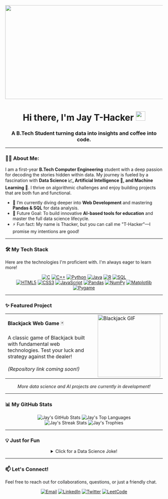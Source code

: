 <div align="center">
  <img src="https://media.giphy.com/media/RgzryV9nRCMHPttbJc/giphy.gif" width="600" height="300"/>
</div>

<div id="header" align="center">
  <h1>
    Hi there, I'm Jay T-Hacker 
    <img src="https://media.giphy.com/media/hvRJCLFzcasrR4ia7z/giphy.gif" width="30px"/>
  </h1>
  <h3>A B.Tech Student turning data into insights and coffee into code.</h3>
</div>

---

### 👨‍💻 About Me:

I am a first-year **B.Tech Computer Engineering** student with a deep passion for decoding the stories hidden within data. My journey is fueled by a fascination with **Data Science 📈, Artificial Intelligence 🤖, and Machine Learning 🧠**. I thrive on algorithmic challenges and enjoy building projects that are both fun and functional.

- 🌱 I’m currently diving deeper into **Web Development** and mastering **Pandas & SQL** for data analysis.
- 🎯 Future Goal: To build innovative **AI-based tools for education** and master the full data science lifecycle.
- ⚡ Fun fact: My name is Thacker, but you can call me "T-Hacker"—I promise my intentions are good!

---

### 🛠️ My Tech Stack

Here are the technologies I'm proficient with. I'm always eager to learn more!

<p align="center">
  <a href="#"><img alt="C" src="https://img.shields.io/badge/C-A8B9CC?style=for-the-badge&logo=c&logoColor=white"></a>
  <a href="#"><img alt="C++" src="https://img.shields.io/badge/C++-00599C?style=for-the-badge&logo=cplusplus&logoColor=white"></a>
  <a href="#"><img alt="Python" src="https://img.shields.io/badge/Python-3776AB?style=for-the-badge&logo=python&logoColor=white"></a>
  <a href="#"><img alt="Java" src="https://img.shields.io/badge/Java-ED8B00?style=for-the-badge&logo=openjdk&logoColor=white"></a>
  <a href="#"><img alt="R" src="https://img.shields.io/badge/R-276DC3?style=for-the-badge&logo=r&logoColor=white"></a>
  <a href="#"><img alt="SQL" src="https://img.shields.io/badge/SQL-4479A1?style=for-the-badge&logo=postgresql&logoColor=white"></a>
  <br>
  <a href="#"><img alt="HTML5" src="https://img.shields.io/badge/HTML5-E34F26?style=for-the-badge&logo=html5&logoColor=white"></a>
  <a href="#"><img alt="CSS3" src="https://img.shields.io/badge/CSS3-1572B6?style=for-the-badge&logo=css3&logoColor=white"></a>
  <a href="#"><img alt="JavaScript" src="https://img.shields.io/badge/JavaScript-F7DF1E?style=for-the-badge&logo=javascript&logoColor=black"></a>
  <a href="#"><img alt="Pandas" src="https://img.shields.io/badge/Pandas-150458?style=for-the-badge&logo=pandas&logoColor=white"></a>
  <a href="#"><img alt="NumPy" src="https://img.shields.io/badge/NumPy-013243?style=for-the-badge&logo=numpy&logoColor=white"></a>
  <a href="#"><img alt="Matplotlib" src="https://img.shields.io/badge/Matplotlib-313131?style=for-the-badge&logo=matplotlib&logoColor=white"></a>
  <a href="#"><img alt="Pygame" src="https://img.shields.io/badge/Pygame-62A85B?style=for-the-badge&logo=pygame&logoColor=white"></a>
</p>

---

### ✨ Featured Project

<div align="center">
  <table>
    <tr>
      <td>
        <strong>Blackjack Web Game</strong> 🃏
        <br><br>
        A classic game of Blackjack built with fundamental web technologies. Test your luck and strategy against the dealer! 
        <br><br>
        <em>(Repository link coming soon!)</em>
      </td>
      <td>
        <img src="https://media.giphy.com/media/3o6Mb98sH3v235Ie2s/giphy.gif" alt="Blackjack GIF" width="200"/>
      </td>
    </tr>
  </table>
  <em>More data science and AI projects are currently in development!</em>
</div>

---

### 📊 My GitHub Stats

<div align="center">
  <img src="https://github-readme-stats.vercel.app/api?username=Jay-0310&show_icons=true&theme=dracula&hide_border=true&include_all_commits=true" alt="Jay's GitHub Stats" />
  <img src="https://github-readme-stats.vercel.app/api/top-langs/?username=Jay-0310&layout=compact&theme=dracula&hide_border=true" alt="Jay's Top Languages" />
  <br>
  <img src="https://github-readme-streak-stats.herokuapp.com/?user=Jay-0310&theme=dracula&hide_border=true" alt="Jay's Streak Stats" />
  <img src="https://github-profile-trophy.vercel.app/?username=Jay-0310&theme=dracula&no-frame=true&no-bg=true&margin-w=4" alt="Jay's Trophies" />
</div>

---

### 💡 Just for Fun

<details align="center">
  <summary>Click for a Data Science Joke!</summary>
  <p>
    <br>
    <strong>Why did the machine learning model get a promotion?</strong>
    <br>
    <em>Because it consistently delivered a high-performance review!</em>
  </p>
</details>

---

### 📫 Let's Connect!

Feel free to reach out for collaborations, questions, or just a friendly chat.

<p align="center">
  <a href="mailto:jaythakkar0310@gmail.com"><img src="https://img.shields.io/badge/Email-D14836?style=for-the-badge&logo=gmail&logoColor=white" alt="Email"/></a>
  <a href="https://www.linkedin.com/in/jay-thacker-0a98102a6/"><img src="https://img.shields.io/badge/LinkedIn-0077B5?style=for-the-badge&logo=linkedin&logoColor=white" alt="LinkedIn"/></a>
  <a href="https://x.com/JayThacker0310"><img src="https://img.shields.io/badge/Twitter-000000?style=for-the-badge&logo=X&logoColor=white" alt="Twitter"/></a>
  <a href="https://leetcode.com/u/Jay_0310/"><img src="https://img.shields.io/badge/LeetCode-FFA116?style=for-the-badge&logo=LeetCode&logoColor=black" alt="LeetCode"/></a>
</p>
